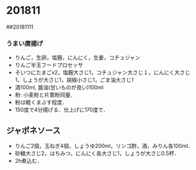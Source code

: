 # 201811
##20181111

### うまい唐揚げ
  - りんご，生卵，塩麹，にんにく，生姜，コチュジャン
  - りんご半玉フードプロセッサ
  - そいつにたまごx2，塩麹大さじ1，コチュジャン大さじ１，にんにく大さじ1，しょうが大さじ1，胡椒小さじ1，ごま油大さじ1
  - 酒100ml, 醤油(甘いものが良い)100ml
  - 粉: 小麦粉と片栗粉同量．
  - 粉は軽くまぶす程度．
  - 150度で4分揚げる．仕上げに170度で．

## ジャポネソース
  - りんご2個，玉ねぎ4個，しょうゆ200ml，リンゴ酢，酒，みりん各100ml．
  - 砂糖大さじ2，はちみつ，にんにく各大さじ1，しょうが大さじ0.5杯．
  - 2h煮込む．

